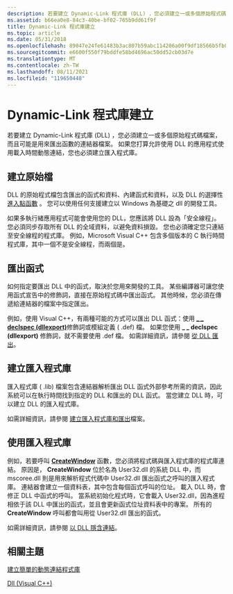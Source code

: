 ```yaml
---
description: 若要建立 Dynamic-Link 程式庫 (DLL) ，您必須建立一或多個原始程式碼檔案，而且可能是用來匯出函數的連結器檔案。
ms.assetid: b66ea0e8-84c3-40be-bf02-765b9dd61f9f
title: Dynamic-Link 程式庫建立
ms.topic: article
ms.date: 05/31/2018
ms.openlocfilehash: 89047e24fe61483b3ac807b59abc114206a00f9df18566b5fb02947268fbd792
ms.sourcegitcommit: e6600f550f79bddfe58bd4696ac50dd52cb03d7e
ms.translationtype: MT
ms.contentlocale: zh-TW
ms.lasthandoff: 08/11/2021
ms.locfileid: "119650448"
---
```

# <a name="dynamic-link-library-creation"></a>Dynamic-Link 程式庫建立

若要建立 Dynamic-Link 程式庫 (DLL) ，您必須建立一或多個原始程式碼檔案，而且可能是用來匯出函數的連結器檔案。 如果您打算允許使用 DLL 的應用程式使用載入時間動態連結，您也必須建立匯入程式庫。

## <a name="creating-source-files"></a>建立原始檔

DLL 的原始程式檔包含匯出的函式和資料、內建函式和資料，以及 DLL 的選擇性 [進入點函數](dynamic-link-library-entry-point-function.md) 。 您可以使用任何支援建立以 Windows 為基礎之 dll 的開發工具。

如果多執行緒應用程式可能會使用您的 DLL，您應該將 DLL 設為「安全線程」。 您必須同步存取所有 DLL 的全域資料，以避免資料損毀。 您也必須確定您只連結至安全線程的程式庫。 例如，Microsoft Visual C++ 包含多個版本的 C 執行時間程式庫，其中一個不是安全線程，而兩個是。

## <a name="exporting-functions"></a>匯出函式

如何指定要匯出 DLL 中的函式，取決於您用來開發的工具。 某些編譯器可讓您使用函式宣告中的修飾詞，直接在原始程式碼中匯出函式。 其他時候，您必須在傳遞給連結器的檔案中指定匯出。

例如，使用 Visual C++，有兩種可能的方式可以匯出 DLL 函式：使用 [**\_ \_ declspec (dllexport)**](https://msdn.microsoft.com/library/3y1sfaz2(v=VS.71).aspx)修飾詞或模組定義 ( .def) 檔。 如果您使用 **\_ \_ declspec (dllexport)** 修飾詞，就不需要使用 .def 檔。 如需詳細資訊，請參閱 [從 DLL 匯出](/cpp/build/exporting-from-a-dll?view=vs-2019)。

## <a name="creating-an-import-library"></a>建立匯入程式庫

匯入程式庫 ( .lib) 檔案包含連結器解析匯出 DLL 函式外部參考所需的資訊，因此系統可以在執行時間找到指定的 DLL 和匯出的 DLL 函式。 當您建立 DLL 時，可以建立 DLL 的匯入程式庫。

如需詳細資訊，請參閱 [建立匯入程式庫和匯出](/cpp/build/reference/building-an-import-library-and-export-file?view=vs-2019)檔案。

## <a name="using-an-import-library"></a>使用匯入程式庫

例如，若要呼叫 [**CreateWindow**](/windows/win32/api/winuser/nf-winuser-createwindowa) 函數，您必須將程式碼與匯入程式庫的程式庫連結。 原因是， **CreateWindow** 位於名為 User32.dll 的系統 DLL 中，而 mscoree.dll 則是用來解析程式代碼中 User32.dll 匯出函式之呼叫的匯入程式庫。 連結器會建立一個資料表，其中包含每個函式呼叫的位址。 載入 DLL 時，會修正 DLL 中函式的呼叫。 當系統初始化程式時，它會載入 User32.dll，因為進程相依于該 DLL 中匯出的函式，並且會更新函式位址資料表中的專案。 所有的 **CreateWindow** 呼叫都會叫用從 User32.dll 匯出的函式。

如需詳細資訊，請參閱 [以 DLL 隱含連結](/previous-versions/d14wsce5(v=vs.140))。

## <a name="related-topics"></a>相關主題

<dl> <dt>

[建立簡單的動態連結程式庫](creating-a-simple-dynamic-link-library.md)
</dt> <dt>

[Dll (Visual C++) ](/cpp/build/dlls-in-visual-cpp?view=vs-2019)
</dt> </dl>

 

 
